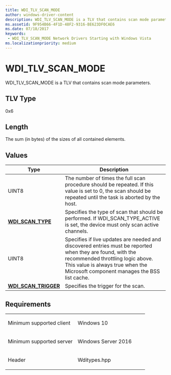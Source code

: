 ```yaml
---
title: WDI_TLV_SCAN_MODE
author: windows-driver-content
description: WDI_TLV_SCAN_MODE is a TLV that contains scan mode parameters.
ms.assetid: 9F954B66-4F1D-48F2-9316-BE623DF0CAE6
ms.date: 07/18/2017
keywords:
 - WDI_TLV_SCAN_MODE Network Drivers Starting with Windows Vista
ms.localizationpriority: medium
---
```


# WDI\_TLV\_SCAN\_MODE


WDI\_TLV\_SCAN\_MODE is a TLV that contains scan mode parameters.

## TLV Type


0x6

## Length


The sum (in bytes) of the sizes of all contained elements.

## Values


| Type                                                | Description                                                                                                                                                                                                                       |
|-----------------------------------------------------|-----------------------------------------------------------------------------------------------------------------------------------------------------------------------------------------------------------------------------------|
| UINT8                                               | The number of times the full scan procedure should be repeated. If this value is set to 0, the scan should be repeated until the task is aborted by the host.                                                                     |
| [**WDI\_SCAN\_TYPE**](https://msdn.microsoft.com/library/windows/hardware/dn926115)       | Specifies the type of scan that should be performed. If WDI\_SCAN\_TYPE\_ACTIVE is set, the device must only scan active channels.                                                                                                |
| UINT8                                               | Specifies if live updates are needed and discovered entries must be reported when they are found, with the recommended throttling logic above. This value is always true when the Microsoft component manages the BSS list cache. |
| [**WDI\_SCAN\_TRIGGER**](https://msdn.microsoft.com/library/windows/hardware/dn926114) | Specifies the trigger for the scan.                                                                                                                                                                                               |

 

Requirements
------------

<table>
<colgroup>
<col width="50%" />
<col width="50%" />
</colgroup>
<tbody>
<tr class="odd">
<td><p>Minimum supported client</p></td>
<td><p>Windows 10</p></td>
</tr>
<tr class="even">
<td><p>Minimum supported server</p></td>
<td><p>Windows Server 2016</p></td>
</tr>
<tr class="odd">
<td><p>Header</p></td>
<td>Wditypes.hpp</td>
</tr>
</tbody>
</table>

 

 




